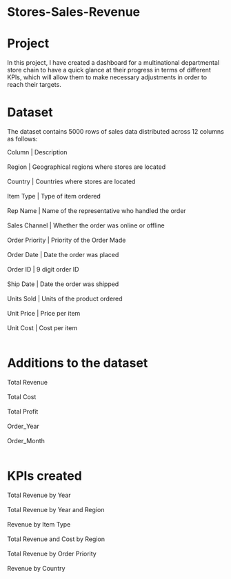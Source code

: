 # Stores-Sales-Revenue

# Project

In this project, I have created a dashboard for a multinational departmental store chain to have a quick glance at their progress in terms of different KPIs, which will allow them to make necessary adjustments in order to reach their targets.

# Dataset

The dataset contains 5000 rows of sales data distributed across 12 columns as follows:

Column	       | Description <br><br>
Region         | Geographical regions where stores are located <br><br>
Country	       | Countries where stores are located <br><br>
Item Type      | Type of item ordered <br><br>
Rep Name       | Name of the representative who handled the order <br><br>
Sales Channel  | Whether the order was online or offline <br><br>
Order Priority | Priority of the Order Made <br><br>
Order Date     | Date the order was placed <br><br>
Order ID       | 9 digit order ID <br><br>
Ship Date      | Date the order was shipped <br><br>
Units Sold     | Units of the product ordered <br><br>
Unit Price     | Price per item <br><br>
Unit Cost      | Cost per item <br><br>

# Additions to the dataset

Total Revenue	<br><br>
Total Cost	<br><br>
Total Profit	<br><br>
Order_Year	<br><br>
Order_Month	<br><br>

# KPIs created

Total Revenue by Year <br><br>
Total Revenue by Year and Region <br><br>
Revenue by Item Type <br><br>
Total Revenue and Cost by Region <br><br>
Total Revenue by Order Priority <br><br>
Revenue by Country <br><br>







